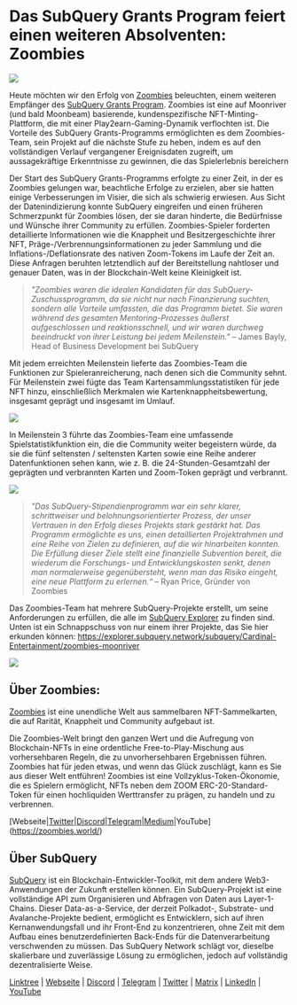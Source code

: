 # Das SubQuery Grants Program feiert einen weiteren Absolventen: Zoombies

![](https://miro.medium.com/max/1400/0*rUE_RaWbXXGuiIh7)

Heute möchten wir den Erfolg von [Zoombies](https://zoombies.world/) beleuchten, einem weiteren Empfänger des [SubQuery Grants Program](https://subquery.network/grants). Zoombies ist eine auf Moonriver (und bald Moonbeam) basierende, kundenspezifische NFT-Minting-Plattform, die mit einer Play2earn-Gaming-Dynamik verflochten ist. Die Vorteile des SubQuery Grants-Programms ermöglichten es dem Zoombies-Team, sein Projekt auf die nächste Stufe zu heben, indem es auf den vollständigen Verlauf vergangener Ereignisdaten zugreift, um aussagekräftige Erkenntnisse zu gewinnen, die das Spielerlebnis bereichern

Der Start des SubQuery Grants-Programms erfolgte zu einer Zeit, in der es Zoombies gelungen war, beachtliche Erfolge zu erzielen, aber sie hatten einige Verbesserungen im Visier, die sich als schwierig erwiesen. Aus Sicht der Datenindizierung konnte SubQuery eingreifen und einen früheren Schmerzpunkt für Zoombies lösen, der sie daran hinderte, die Bedürfnisse und Wünsche ihrer Community zu erfüllen. Zoombies-Spieler forderten detaillierte Informationen wie die Knappheit und Besitzergeschichte ihrer NFT, Präge-/Verbrennungsinformationen zu jeder Sammlung und die Inflations-/Deflationsrate des nativen Zoom-Tokens im Laufe der Zeit an. Diese Anfragen beruhten letztendlich auf der Bereitstellung nahtloser und genauer Daten, was in der Blockchain-Welt keine Kleinigkeit ist.

> _"Zoombies waren die idealen Kandidaten für das SubQuery-Zuschussprogramm, da sie nicht nur nach Finanzierung suchten, sondern alle Vorteile umfassten, die das Programm bietet. Sie waren während des gesamten Mentoring-Prozesses äußerst aufgeschlossen und reaktionsschnell, und wir waren durchweg beeindruckt von ihrer Leistung bei jedem Meilenstein."_ – James Bayly, Head of Business Development bei SubQuery

Mit jedem erreichten Meilenstein lieferte das Zoombies-Team die Funktionen zur Spieleranreicherung, nach denen sich die Community sehnt. Für Meilenstein zwei fügte das Team Kartensammlungsstatistiken für jede NFT hinzu, einschließlich Merkmalen wie Kartenknappheitsbewertung, insgesamt geprägt und insgesamt im Umlauf.

![](https://miro.medium.com/max/1400/0*RGcTyDIFjs7jx01l)

In Meilenstein 3 führte das Zoombies-Team eine umfassende Spielstatistikfunktion ein, die die Community weiter begeistern würde, da sie die fünf seltensten / seltensten Karten sowie eine Reihe anderer Datenfunktionen sehen kann, wie z. B. die 24-Stunden-Gesamtzahl der geprägten und verbrannten Karten und Zoom-Token geprägt und verbrannt.

![](https://miro.medium.com/max/1400/0*YAKV89Cm32FN7iuz)

> _"Das SubQuery-Stipendienprogramm war ein sehr klarer, schrittweiser und belohnungsorientierter Prozess, der unser Vertrauen in den Erfolg dieses Projekts stark gestärkt hat. Das Programm ermöglichte es uns, einen detaillierten Projektrahmen und eine Reihe von Zielen zu definieren, auf die wir hinarbeiten konnten. Die Erfüllung dieser Ziele stellt eine finanzielle Subvention bereit, die wiederum die Forschungs- und Entwicklungskosten senkt, denen man normalerweise gegenübersteht, wenn man das Risiko eingeht, eine neue Plattform zu erlernen.“_ – Ryan Price, Gründer von Zoombies

Das Zoombies-Team hat mehrere SubQuery-Projekte erstellt, um seine Anforderungen zu erfüllen, die alle im [SubQuery Explorer](https://explorer.subquery.network/) zu finden sind. Unten ist ein Schnappschuss von nur einem ihrer Projekte, das Sie hier erkunden können: https://explorer.subquery.network/subquery/Cardinal-Entertainment/zoombies-moonriver

![](https://miro.medium.com/max/1400/0*lsHf8XDePdsyYFN9)

## Über Zoombies:

[Zoombies](https://zoombies.world/) ist eine unendliche Welt aus sammelbaren NFT-Sammelkarten, die auf Rarität, Knappheit und Community aufgebaut ist.

Die Zoombies-Welt bringt den ganzen Wert und die Aufregung von Blockchain-NFTs in eine ordentliche Free-to-Play-Mischung aus vorhersehbaren Regeln, die zu unvorhersehbaren Ergebnissen führen. Zoombies hat für jeden etwas, und wenn das Glück zuschlägt, kann es Sie aus dieser Welt entführen! Zoombies ist eine Vollzyklus-Token-Ökonomie, die es Spielern ermöglicht, NFTs neben dem ZOOM ERC-20-Standard-Token für einen hochliquiden Werttransfer zu prägen, zu handeln und zu verbrennen.

[Webseite|[Twitter](https://twitter.com/CryptozNFT)|[Discord](https://discord.gg/eDXvJKUZgQ)|[Telegram](https://t.me/zoombiesnews)|[Medium](https://cryptoz-cards.medium.com/)|YouTube](https://zoombies.world/)

## Über SubQuery

[SubQuery](https://subquery.network/) ist ein Blockchain-Entwickler-Toolkit, mit dem andere Web3-Anwendungen der Zukunft erstellen können. Ein SubQuery-Projekt ist eine vollständige API zum Organisieren und Abfragen von Daten aus Layer-1-Chains. Dieser Data-as-a-Service, der derzeit Polkadot-, Substrate- und Avalanche-Projekte bedient, ermöglicht es Entwicklern, sich auf ihren Kernanwendungsfall und ihr Front-End zu konzentrieren, ohne Zeit mit dem Aufbau eines benutzerdefinierten Back-Ends für die Datenverarbeitung verschwenden zu müssen. Das SubQuery Network schlägt vor, dieselbe skalierbare und zuverlässige Lösung zu ermöglichen, jedoch auf vollständig dezentralisierte Weise.

[Linktree](https://linktr.ee/subquerynetwork) | [Webseite](https://subquery.network/) | [Discord](https://discord.com/invite/78zg8aBSMG) | [Telegram](https://t.me/subquerynetwork) | [Twitter](https://twitter.com/subquerynetwork) | [Matrix](https://matrix.to/#/#subquery:matrix.org) | [LinkedIn](https://www.linkedin.com/company/subquery) | [YouTube](https://www.youtube.com/channel/UCi1a6NUUjegcLHDFLr7CqLw)
